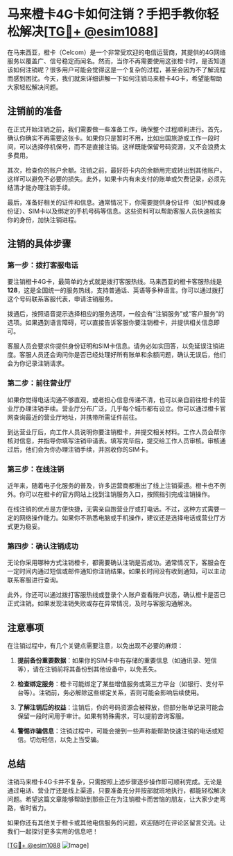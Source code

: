 # 马来橙卡4G卡如何注销？手把手教你轻松解决[[TG💪+ @esim1088](https://t.me/s/esim1088)]

在马来西亚，橙卡（Celcom）是一个非常受欢迎的电信运营商，其提供的4G网络服务以覆盖广、信号稳定而闻名。然而，当你不再需要使用这张橙卡时，是否知道该如何注销呢？很多用户可能会觉得这是一个复杂的过程，甚至会因为不了解流程而感到困扰。今天，我们就来详细讲解一下如何注销马来橙卡4G卡，希望能帮助大家轻松解决问题。

## 注销前的准备

在正式开始注销之前，我们需要做一些准备工作，确保整个过程顺利进行。首先，确认你确实不再需要这张卡。如果你只是暂时不用，比如出国旅游或工作一段时间，可以选择停机保号，而不是直接注销。这样既能保留号码资源，又不会浪费太多费用。

其次，检查你的账户余额。注销之前，最好将卡内的余额用完或转出到其他账户。这样可以避免不必要的损失。此外，如果卡内有未支付的账单或欠费记录，必须先结清才能办理注销手续。

最后，准备好相关的证件和信息。通常情况下，你需要提供身份证件（如护照或身份证）、SIM卡以及绑定的手机号码等信息。这些资料可以帮助客服人员快速核实你的身份，加快注销进程。

## 注销的具体步骤

### 第一步：拨打客服电话

要注销橙卡4G卡，最简单的方式就是拨打客服热线。马来西亚的橙卡客服热线是 **128**，这是全国统一的服务热线，支持普通话、英语等多种语言。你可以通过拨打这个号码联系客服代表，申请注销服务。

拨通后，按照语音提示选择相应的服务选项，一般会有“注销服务”或“客户服务”的选项。如果遇到语言障碍，可以直接告诉客服你要注销橙卡，并提供相关信息即可。

客服人员会要求你提供身份证明和SIM卡信息。请务必如实回答，以免延误注销进度。客服人员还会询问你是否已经处理好所有账单和余额问题，确认无误后，他们会为你记录注销请求。

### 第二步：前往营业厅

如果你觉得电话沟通不够直观，或者担心信息传递不清，也可以亲自前往橙卡的营业厅办理注销手续。营业厅分布广泛，几乎每个城市都有设立。你可以通过橙卡官网查询最近的营业厅地址，并携带所需证件前往。

到达营业厅后，向工作人员说明你要注销橙卡，并提交相关材料。工作人员会帮你核对信息，并指导你填写注销申请表。填写完毕后，提交给工作人员审核。审核通过后，他们会为你办理注销手续，并回收你的SIM卡。

### 第三步：在线注销

近年来，随着电子化服务的普及，许多运营商都推出了线上注销渠道。橙卡也不例外。你可以在橙卡的官方网站上找到注销服务入口，按照指引完成注销操作。

在线注销的优点是方便快捷，无需亲自跑营业厅或打电话。不过，这种方式需要一定的网络操作能力。如果你不熟悉电脑或手机操作，建议还是选择电话或营业厅方式更为稳妥。

### 第四步：确认注销成功

无论你采用哪种方式注销橙卡，都需要确认注销是否成功。通常情况下，客服会在一定时间内通过短信或邮件通知你注销结果。如果长时间没有收到通知，可以主动联系客服进行查询。

此外，你还可以通过拨打客服热线或登录个人账户查看账户状态，确认橙卡是否已正式注销。如果发现注销失败或存在异常情况，及时与客服沟通解决。

## 注意事项

在注销过程中，有几个关键点需要注意，以免出现不必要的麻烦：

1. **提前备份重要数据**：如果你的SIM卡中有存储的重要信息（如通讯录、短信等），请在注销前将其备份到其他设备中，以免丢失。
   
2. **检查绑定服务**：橙卡可能绑定了某些增值服务或第三方平台（如银行、支付平台等）。注销前，务必解除这些绑定关系，否则可能会影响后续使用。

3. **了解注销后的权益**：注销后，你的号码资源会被释放，但部分账单记录可能会保留一段时间用于审计。如果有特殊需求，可以提前咨询客服。

4. **警惕诈骗信息**：注销过程中，可能会接到一些声称能帮助快速注销的电话或短信。切勿轻信，以免上当受骗。

## 总结

注销马来橙卡4G卡并不复杂，只需按照上述步骤逐步操作即可顺利完成。无论是通过电话、营业厅还是线上渠道，只要准备充分并按部就班地执行，都能轻松解决问题。希望这篇文章能够帮助到那些正在为注销橙卡而苦恼的朋友，让大家少走弯路，省时省力。

如果你还有其他关于橙卡或其他电信服务的问题，欢迎随时在评论区留言交流。让我们一起探讨更多实用的信息吧！

[[TG💪+ @esim1088](https://t.me/s/esim1088) ![Image](https://i.postimg.cc/4NQfJmqS/Snipaste-2025-05-13-00-14-12.png)]